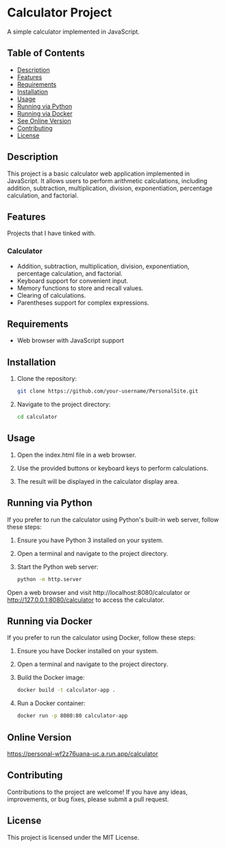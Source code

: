 # Calculator Project

A simple calculator implemented in JavaScript.

## Table of Contents

- [Description](#description)
- [Features](#features)
- [Requirements](#requirements)
- [Installation](#installation)
- [Usage](#usage)
- [Running via Python](#running-via-python)
- [Running via Docker](#running-via-docker)
- [See Online Version]()
- [Contributing](#contributing)
- [License](#license)

## Description

This project is a basic calculator web application implemented in JavaScript. It allows users to perform arithmetic calculations, including addition, subtraction, multiplication, division, exponentiation, percentage calculation, and factorial.

## Features

Projects that I have tinked with.

### Calculator

- Addition, subtraction, multiplication, division, exponentiation, percentage calculation, and factorial.
- Keyboard support for convenient input.
- Memory functions to store and recall values.
- Clearing of calculations.
- Parentheses support for complex expressions.

## Requirements

- Web browser with JavaScript support

## Installation

1. Clone the repository:

   ```bash
   git clone https://github.com/your-username/PersonalSite.git

2. Navigate to the project directory:
    
    ```bash
    cd calculator

## Usage

1. Open the index.html file in a web browser.

2. Use the provided buttons or keyboard keys to perform calculations.

3. The result will be displayed in the calculator display area.

## Running via Python

If you prefer to run the calculator using Python's built-in web server, follow these steps:

1. Ensure you have Python 3 installed on your system.

2. Open a terminal and navigate to the project directory.

3. Start the Python web server:

    ```bash
    python -m http.server

Open a web browser and visit http://localhost:8080/calculator or http://127.0.0.1:8080/calculator to access the calculator.

## Running via Docker

If you prefer to run the calculator using Docker, follow these steps:

1. Ensure you have Docker installed on your system.

2. Open a terminal and navigate to the project directory.

3. Build the Docker image:

    ```bash
    docker build -t calculator-app .

4. Run a Docker container:

    ```bash
    docker run -p 8080:80 calculator-app

## Online Version
https://personal-wf2z76uana-uc.a.run.app/calculator

## Contributing 

Contributions to the project are welcome! If you have any ideas, improvements, or bug fixes, please submit a pull request.

## License

This project is licensed under the MIT License.